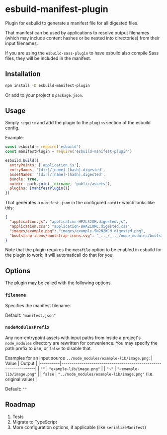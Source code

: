 # esbuild-manifest-plugin

Plugin for esbuild to generate a manifest file for all digested files.

That manifest can be used by applications to resolve output filenames (which may include content hashes or be nested into directories) from their input filenames.

If you are using the `esbuild-sass-plugin` to have esbuild also compile Sass files, they will be included in the manifest.


## Installation

```bash
npm install -D esbuild-manifest-plugin
```

Or add to your project's `package.json`.


## Usage

Simply `require` and add the plugin to the `plugins` section of the esbuild config.

Example:

```js
const esbuild = require('esbuild')
const manifestPlugin = require('esbuild-manifest-plugin')

esbuild.build({
  entryPoints: ['application.js'],
  entryNames: '[dir]/[name]-[hash].digested',
  assetNames: '[dir]/[name]-[hash].digested',
  bundle: true,
  outdir: path.join(__dirname, 'public/assets'),
  plugins: [manifestPlugin()]
})
```

That generates a `manifest.json` in the configured `outdir` which looks like this:

```json
{
  "application.js": "application-HP2LS2UH.digested.js",
  "application.css": "application-BWAZLURC.digested.css",
  "images/example.png": "images/example-5N2N2WJM.digested.png",
  "bootstrap-icons/bootstrap-icons.svg": "_.._/_.._/node_modules/bootstrap-icons/bootstrap-icons-UNS4ZK23.digested.svg"
}
```

Note that the plugin requires the `metafile` option to be enabled in esbuild for the plugin to work; it will automaticall do that for you.


## Options

The plugin may be called with the following options.

### `filename`

Specifies the manifest filename.

Default: `"manifest.json"`

### `nodeModulesPrefix`

Any non-entrypoint assets with input paths from inside a project's `node_modules` directory are rewritten for convenience.
You may specify the path prefix to use, or `false` to disable that.

Examples for an input source `../node_modules/example-lib/image.png`:
| Value    | Output                                                          |
|----------|-----------------------------------------------------------------|
| `""`     | `"example-lib/image.png"`                                       |
| `"~"`    | `"~example-lib/image.png"`                                      |
| `false`  | `"../node_modules/example-lib/image.png"` (i.e. original value) |

Default: `""`


## Roadmap

1. Tests
2. Migrate to TypeScript
3. More configuration options, if applicable (like `serializeManifest`)
